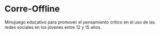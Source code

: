 # Corre-Offline
Minujuego educativo para promover el pensamiento crítico en el uso de las redes sociales en los jóvenes entre 12 y 15 años.

